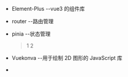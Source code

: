 * Element-Plus   --vue3 的组件库
* router  --路由管理
* pinia  --状态管理
	>1
	>2
	>
	
	


* Vuekonva   --用于绘制 2D 图形的 JavaScript 库
* 